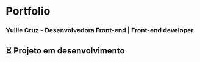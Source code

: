 # Portfolio
### Yullie Cruz - Desenvolvedora Front-end | Front-end developer


## ⏳ Projeto em desenvolvimento 
